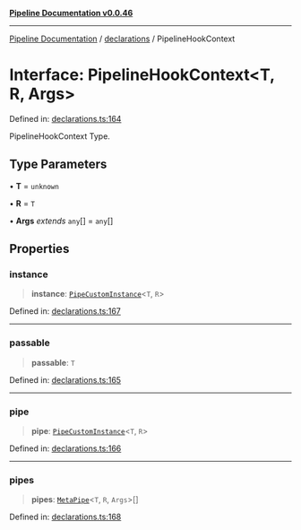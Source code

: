 [**Pipeline Documentation v0.0.46**](../../README.md)

***

[Pipeline Documentation](../../modules.md) / [declarations](../README.md) / PipelineHookContext

# Interface: PipelineHookContext\<T, R, Args\>

Defined in: [declarations.ts:164](https://github.com/stonemjs/pipeline/blob/bdafb2a2f2d57df256cc97fee41b6f9b9fdd69f9/src/declarations.ts#L164)

PipelineHookContext Type.

## Type Parameters

• **T** = `unknown`

• **R** = `T`

• **Args** *extends* `any`[] = `any`[]

## Properties

### instance

> **instance**: [`PipeCustomInstance`](PipeCustomInstance.md)\<`T`, `R`\>

Defined in: [declarations.ts:167](https://github.com/stonemjs/pipeline/blob/bdafb2a2f2d57df256cc97fee41b6f9b9fdd69f9/src/declarations.ts#L167)

***

### passable

> **passable**: `T`

Defined in: [declarations.ts:165](https://github.com/stonemjs/pipeline/blob/bdafb2a2f2d57df256cc97fee41b6f9b9fdd69f9/src/declarations.ts#L165)

***

### pipe

> **pipe**: [`PipeCustomInstance`](PipeCustomInstance.md)\<`T`, `R`\>

Defined in: [declarations.ts:166](https://github.com/stonemjs/pipeline/blob/bdafb2a2f2d57df256cc97fee41b6f9b9fdd69f9/src/declarations.ts#L166)

***

### pipes

> **pipes**: [`MetaPipe`](MetaPipe.md)\<`T`, `R`, `Args`\>[]

Defined in: [declarations.ts:168](https://github.com/stonemjs/pipeline/blob/bdafb2a2f2d57df256cc97fee41b6f9b9fdd69f9/src/declarations.ts#L168)

